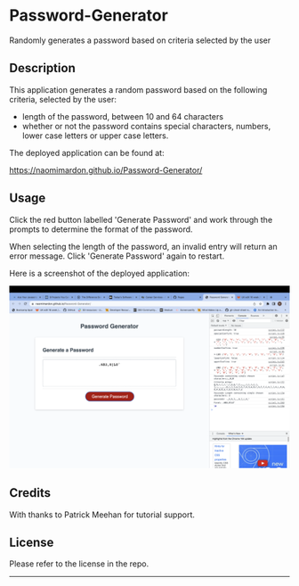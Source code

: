 # Password-Generator
Randomly generates a password based on criteria selected by the user

## Description 

This application generates a random password based on the following criteria, selected by the user:
- length of the password, between 10 and 64 characters
- whether or not the password contains special characters, numbers, lower case letters or upper case letters.

The deployed application can be found at: 

https://naomimardon.github.io/Password-Generator/


## Usage 

Click the red button labelled 'Generate Password' and work through the prompts to determine the format of the password.

When selecting the length of the password, an invalid entry will return an error message. Click 'Generate Password' again to restart.

Here is a screenshot of the deployed application:

![Screenshot of Naomi Mardon's Password Generator](Password-Generator-Screenshot.png)



## Credits

With thanks to Patrick Meehan for tutorial support.


## License

Please refer to the license in the repo.


---
